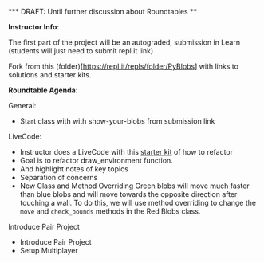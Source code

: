 *** DRAFT: Until further discussion about Roundtables **

**Instructor Info**:

The first part of the project will be an autograded, submission in Learn (students will just need to submit repl.it link)

Fork from this (folder)[https://repl.it/repls/folder/PyBlobs] with links to solutions and starter kits.

**Roundtable Agenda**:

General:
- Start class with with show-your-blobs from submission link

LiveCode:
- Instructor does a LiveCode with this [starter kit](https://repl.it/@audreyandoy/pyblobsroundtablestarter#main.py) of how to refactor
- Goal is to refactor draw_environment function.
- And highlight notes of key topics
- Separation of concerns
- New Class and Method Overriding Green blobs will move much faster than blue blobs and will move towards the opposite direction after touching a wall. To do this, we will use method overriding to change the `move` and `check_bounds` methods in the Red Blobs class. 

Introduce Pair Project
- Introduce Pair Project
- Setup Multiplayer 
